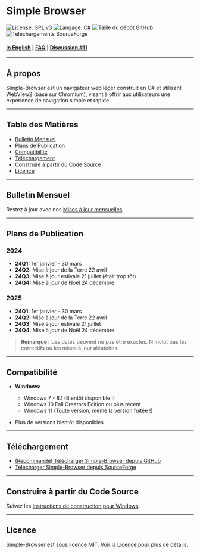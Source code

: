 # Simple Browser

[![License: GPL v3](https://img.shields.io/github/license/Daniel-McGuire-Corporation/Simple-Browser?style=flat-square)](https://www.gnu.org/licenses/old-licenses/gpl-3.0)
![Langage: C#](https://img.shields.io/badge/language-C%23-178600?style=flat-square)
![Taille du dépôt GitHub](https://img.shields.io/github/repo-size/Daniel-McGuire-Corporation/Simple-Browser?style=flat-square)
![Téléchargements SourceForge](https://img.shields.io/sourceforge/dm/simple-browser?style=flat-square)

#### [in English](https://github.com/Daniel-McGuire-Corporation/Simple-Browser/blob/main/docs/README.md) | [FAQ](https://github.com/Daniel-McGuire-Corporation/Simple-Browser/blob/main/docs/FAQ.md) | [Discussion #11](https://github.com/Daniel-McGuire-Corporation/Simple-Browser/discussions/11)

---

## À propos

Simple-Browser est un navigateur web léger construit en C# et utilisant WebView2 (basé sur Chromium), visant à offrir aux utilisateurs une expérience de navigation simple et rapide.

---

## Table des Matières
- [Bulletin Mensuel](#bulletin-mensuel)
- [Plans de Publication](#plans-de-publication)
- [Compatibilité](#compatibilité)
- [Téléchargement](#téléchargement)
- [Construire à partir du Code Source](#construire-à-partir-du-code-source)
- [Licence](#licence)

---

## Bulletin Mensuel
Restez à jour avec nos [Mises à jour mensuelles](https://github.com/Daniel-McGuire-Corporation/Simple-Browser/blob/main/docs/Monthly%20Updates.md).

---

## Plans de Publication
### 2024
- **24Q1:** 1er janvier - 30 mars
- **24Q2:** Mise à jour de la Terre 22 avril
- **24Q3:** Mise à jour estivale 21 juillet (était trop tôt)
- **24Q4:** Mise à jour de Noël 24 décembre

### 2025
- **24Q1:** 1er janvier - 30 mars
- **24Q2:** Mise à jour de la Terre 22 avril
- **24Q3:** Mise à jour estivale 21 juillet
- **24Q4:** Mise à jour de Noël 24 décembre

> **Remarque :** Les dates peuvent ne pas être exactes. N'inclut pas les correctifs ou les mises à jour aléatoires.

---

## Compatibilité
- **Windows:**
  - Windows 7 - 8.1 (Bientôt disponible !)
  - Windows 10 Fall Creators Edition ou plus récent
  - Windows 11 (Toute version, même la version fuitée !)

- Plus de versions bientôt disponibles

---

## Téléchargement
- [(Recommandé) Télécharger Simple-Browser depuis GitHub](https://github.com/Daniel-McGuire-Corporation/Simple-Browser/releases/latest)
- [Télécharger Simple-Browser depuis SourceForge](https://sourceforge.net/projects/simple-browser/files/latest/download)

---

## Construire à partir du Code Source
Suivez les [Instructions de construction pour Windows](https://github.com/Daniel-McGuire-Corporation/Simple-Browser/wiki/Windows-Build-Source-Instructions).

---

## Licence
Simple-Browser est sous licence MIT. Voir la [Licence](https://github.com/Daniel-McGuire-Corporation/Simple-Browser/blob/main/LICENSE) pour plus de détails.
